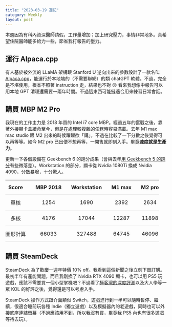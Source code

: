 ```yaml
---
title: "2023-03-19 週記"
category: Weekly
layout: post
---
```


本週因為有科內資深醫師請假，工作量增加；加上研究壓力，事情非常地多。真希望住院醫師能多給力一些，節省我打報告的壓力。

## 運行 Alpaca.cpp

有人基於被外流的 LLaMA 架構跟 Stanford U 逆向出來的參數設計了一款名叫 [Alpaca.cpp](https://github.com/antimatter15/alpaca.cpp)，能運行於本地端的（不需要聯網）的類 chatGPT 軟體。不過，完全是不堪使用，根本不照著 instruction 走，結果也不對 😢 看來我想像中報告可以用本地 GPT 清理還需要一兩年時間。不過這東西可能挺適合用來練習日常會話。

## 購買 MBP M2 Pro

我現在的工作主力是 2018 年買的 Intel i7 core MBP。經過五年的奮戰之後，靠著外接顯卡盒續命至今，但是在處理較複雜的任務時容易滿載。去年 M1 max mac studio 跟 M2 出來的時候躍躍欲「購」，不過在比較了一下分數之後覺得可以再等等。如今 M2 pro 已出便不想再等，一開售就即刻入手。畢竟**速度就是生產力**。

更新一下各個設備在 Geekbench 6 的跑分成果（會與去年[用 Geekbench 5 的跑分](https://yfwu.dev/ideas/2022/06/26/M2-or-M1.html)有些微落差）。Workstation 的部分，顯卡從 Nvidia 1080Ti 換成 Nvidia 4090，分數暴增，十分驚人。

<style>
th, td {
  padding: 12px 15px;
  text-align: right;
  border-bottom: 1px solid #e1e1e1;
}

th:first-child,
td:first-child {
  padding-left: 0;
}

th:last-child,
td:last-child {
  padding-right: 0;
}
</style>

|  Score   | MBP 2018 | Workstation | M1 max |  M2 pro    |
|:--------:|:--------:|:-----------:|:------:|:-----:|
|   單核   |   1254   |    1690     |  2392  | 2634  |
|   多核   |   4176   |    17044    | 12287  | 11898  |
| 圖形計算 |  66033   |    327488    | 64745  | 46096 |

## 購買 SteamDeck

SteamDeck 為了歡慶一週年特價 10% off。我看到這個新聞之後立刻下單訂購。最初半年有產能問題，而且我剛換了 Nvidia RTX 4090 顯卡，也可以用 PS5 玩遊戲，應該不需要買一個小型掌機吧？不過看了[極客灣的深度評測](https://www.youtube.com/watch?v=xl2DrEJG7bE&t=1748s)以及大人學等一眾 KOL 的好評之後，覺得還是可以考慮入手。

SteamDeck 操作方式跟介面類似 Switch，遊戲進行到一半可以隨時暫停、繼續，很適合睡前玩各種 Indie（獨立遊戲）以及模擬器內的老遊戲，同時也可以外接底座連結螢幕（不過應該用不到，所以我沒有買，畢竟我 PS5 內也有很多遊戲等待去玩）。